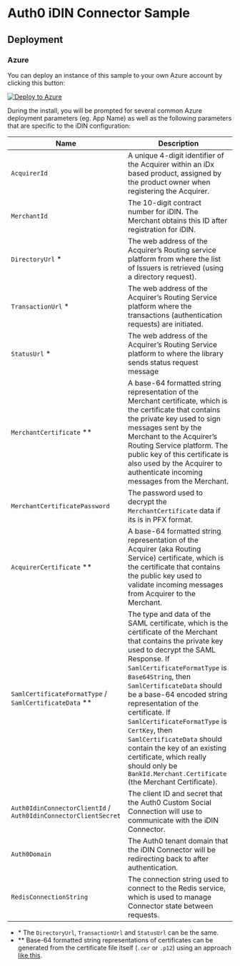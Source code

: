 # Auth0 iDIN Connector Sample

## Deployment

### Azure

You can deploy an instance of this sample to your own Azure account by clicking this button:

[![Deploy to Azure](http://azuredeploy.net/deploybutton.png)](https://azuredeploy.net/)

During the install, you will be prompted for several common Azure deployment parameters (eg. App Name) as well as the following parameters that are specific to the iDIN configuration:

| Name | Description |
| --- | --- |
| `AcquirerId` | A unique 4-digit identifier of the Acquirer within an iDx based product, assigned by the product owner when registering the Acquirer. |
| `MerchantId` | The 10-digit contract number for iDIN. The Merchant obtains this ID after registration for iDIN. |
| `DirectoryUrl` \* | The web address of the Acquirer’s Routing service platform from where the list of Issuers is retrieved (using a directory request). |
| `TransactionUrl` \* | The web address of the Acquirer’s Routing Service platform where the transactions (authentication requests) are initiated. |
| `StatusUrl` \* | The web address of the Acquirer’s Routing Service platform to where the library sends status request message |
| `MerchantCertificate` ** | A base-64 formatted string representation of the Merchant certificate, which is the certificate that contains the private key used to sign messages sent by the Merchant to the Acquirer’s Routing Service platform. The public key of this certificate is also used by the Acquirer to authenticate incoming messages from the Merchant. |
| `MerchantCertificatePassword` | The password used to decrypt the `MerchantCertificate` data if its is in PFX format. |
| `AcquirerCertificate` ** | A base-64 formatted string representation of the Acquirer (aka Routing Service) certificate, which is the certificate that contains the public key used to validate incoming messages from Acquirer to the Merchant. |
| `SamlCertificateFormatType` / `SamlCertificateData` ** | The type and data of the SAML certificate, which is the certificate of the Merchant that contains the private key used to decrypt the SAML Response. If `SamlCertificateFormatType` is `Base64String`, then `SamlCertificateData` should be a base-64 encoded string representation of the certificate. If `SamlCertificateFormatType` is `CertKey`, then `SamlCertificateData` should contain the key of an existing certificate, which really should only be `BankId.Merchant.Certificate` (the Merchant Certificate). |
| `Auth0IdinConnectorClientId` / `Auth0IdinConnectorClientSecret` | The client ID and secret that the Auth0 Custom Social Connection will use to communicate with the iDIN Connector. |
| `Auth0Domain` | The Auth0 tenant domain that the iDIN Connector will be redirecting back to after authentication. |
| `RedisConnectionString` | The connection string used to connect to the Redis service, which is used to manage Connector state between requests. |

* \* The `DirectoryUrl`, `TransactionUrl` and `StatusUrl` can be the same.
* ** Base-64 formatted string representations of certificates can be generated from the certificate file itself (`.cer` or `.p12`) using an approach [like this](http://superuser.com/questions/120796/os-x-base64-encode-via-command-line).
